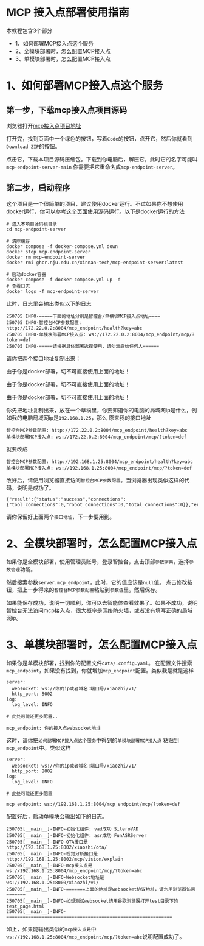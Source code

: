 # MCP 接入点部署使用指南

本教程包含3个部分
- 1、如何部署MCP接入点这个服务
- 2、全模块部署时，怎么配置MCP接入点
- 3、单模块部署时，怎么配置MCP接入点

# 1、如何部署MCP接入点这个服务

## 第一步，下载mcp接入点项目源码

浏览器打开[mcp接入点项目地址](https://github.com/xinnan-tech/mcp-endpoint-server)

打开完，找到页面中一个绿色的按钮，写着`Code`的按钮，点开它，然后你就看到`Download ZIP`的按钮。

点击它，下载本项目源码压缩包。下载到你电脑后，解压它，此时它的名字可能叫`mcp-endpoint-server-main`
你需要把它重命名成`mcp-endpoint-server`。

## 第二步，启动程序
这个项目是一个很简单的项目，建议使用docker运行。不过如果你不想使用docker运行，你可以参考[这个页面](https://github.com/xinnan-tech/mcp-endpoint-server/blob/main/README_dev.md)使用源码运行。以下是docker运行的方法

```
# 进入本项目源码根目录
cd mcp-endpoint-server

# 清除缓存
docker compose -f docker-compose.yml down
docker stop mcp-endpoint-server
docker rm mcp-endpoint-server
docker rmi ghcr.nju.edu.cn/xinnan-tech/mcp-endpoint-server:latest

# 启动docker容器
docker compose -f docker-compose.yml up -d
# 查看日志
docker logs -f mcp-endpoint-server
```

此时，日志里会输出类似以下的日志
```
250705 INFO-=====下面的地址分别是智控台/单模块MCP接入点地址====
250705 INFO-智控台MCP参数配置: http://172.22.0.2:8004/mcp_endpoint/health?key=abc
250705 INFO-单模块部署MCP接入点: ws://172.22.0.2:8004/mcp_endpoint/mcp/?token=def
250705 INFO-=====请根据具体部署选择使用，请勿泄露给任何人======
```

请你把两个接口地址复制出来：

由于你是docker部署，切不可直接使用上面的地址！

由于你是docker部署，切不可直接使用上面的地址！

由于你是docker部署，切不可直接使用上面的地址！

你先把地址复制出来，放在一个草稿里，你要知道你的电脑的局域网ip是什么，例如我的电脑局域网ip是`192.168.1.25`，那么
原来我的接口地址
```
智控台MCP参数配置: http://172.22.0.2:8004/mcp_endpoint/health?key=abc
单模块部署MCP接入点: ws://172.22.0.2:8004/mcp_endpoint/mcp/?token=def
```
就要改成
```
智控台MCP参数配置: http://192.168.1.25:8004/mcp_endpoint/health?key=abc
单模块部署MCP接入点: ws://192.168.1.25:8004/mcp_endpoint/mcp/?token=def
```

改好后，请使用浏览器直接访问`智控台MCP参数配置`。当浏览器出现类似这样的代码，说明是成功了。
```
{"result":{"status":"success","connections":{"tool_connections":0,"robot_connections":0,"total_connections":0}},"error":null,"id":null,"jsonrpc":"2.0"}
```

请你保留好上面两个`接口地址`，下一步要用到。

# 2、全模块部署时，怎么配置MCP接入点

如果你是全模块部署，使用管理员账号，登录智控台，点击顶部`参数字典`，选择`参数管理`功能。

然后搜索参数`server.mcp_endpoint`，此时，它的值应该是`null`值。
点击修改按钮，把上一步得来的`智控台MCP参数配置`粘贴到`参数值`里。然后保存。

如果能保存成功，说明一切顺利，你可以去智能体查看效果了。如果不成功，说明智控台无法访问mcp接入点，很大概率是网络防火墙，或者没有填写正确的局域网ip。

# 3、单模块部署时，怎么配置MCP接入点

如果你是单模块部署，找到你的配置文件`data/.config.yaml`。
在配置文件搜索`mcp_endpoint`，如果没有找到，你就增加`mcp_endpoint`配置。类似我是就是这样
```
server:
  websocket: ws://你的ip或者域名:端口号/xiaozhi/v1/
  http_port: 8002
log:
  log_level: INFO

# 此处可能还更多配置..

mcp_endpoint: 你的接入点websocket地址
```
这时，请你把`如何部署MCP接入点这个服务`中得到的`单模块部署MCP接入点` 粘贴到 `mcp_endpoint`中。类似这样

```
server:
  websocket: ws://你的ip或者域名:端口号/xiaozhi/v1/
  http_port: 8002
log:
  log_level: INFO

# 此处可能还更多配置

mcp_endpoint: ws://192.168.1.25:8004/mcp_endpoint/mcp/?token=def
```

配置好后，启动单模块会输出如下的日志。
```
250705[__main__]-INFO-初始化组件: vad成功 SileroVAD
250705[__main__]-INFO-初始化组件: asr成功 FunASRServer
250705[__main__]-INFO-OTA接口是          http://192.168.1.25:8002/xiaozhi/ota/
250705[__main__]-INFO-视觉分析接口是     http://192.168.1.25:8002/mcp/vision/explain
250705[__main__]-INFO-mcp接入点是        ws://192.168.1.25:8004/mcp_endpoint/mcp/?token=abc
250705[__main__]-INFO-Websocket地址是    ws://192.168.1.25:8000/xiaozhi/v1/
250705[__main__]-INFO-=======上面的地址是websocket协议地址，请勿用浏览器访问=======
250705[__main__]-INFO-如想测试websocket请用谷歌浏览器打开test目录下的test_page.html
250705[__main__]-INFO-=============================================================
```

如上，如果能输出类似的`mcp接入点是`中`ws://192.168.1.25:8004/mcp_endpoint/mcp/?token=abc`说明配置成功了。

